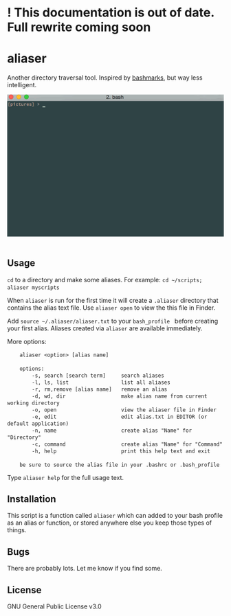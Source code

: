 # ! This documentation is out of date. Full rewrite coming soon  

# aliaser

Another directory traversal tool. Inspired by [bashmarks](https://github.com/huyng/bashmarks), but way less intelligent.

![example](https://raw.githubusercontent.com/unforswearing/aliaser/master/aliaser-example.gif)
<br /><br />


## Usage

`cd` to a directory and make some aliases. For example: `cd ~/scripts; aliaser myscripts`

When `aliaser` is run for the first time it will create a `.aliaser` directory that contains the alias text file. Use `aliaser open` to view the this file in Finder.

Add `source ~/.aliaser/aliaser.txt` to your `bash_profile ` before creating your first alias. Aliases created via `aliaser` are available immediately.

More options:

```
	aliaser <option> [alias name]

	options:
		-s, search [search term]     search aliases
		-l, ls, list                 list all aliases
		-r, rm,remove [alias name]   remove an alias
		-d, wd, dir                  make alias name from current working directory
		-o, open                     view the aliaser file in Finder
		-e, edit                     edit alias.txt in EDITOR (or default application)
		-n, name					 create alias "Name" for "Directory"
		-c, command					 create alias "Name" for "Command"
		-h, help                     print this help text and exit

	be sure to source the alias file in your .bashrc or .bash_profile
```

Type `aliaser help` for the full usage text.

## Installation

This script is a function called `aliaser` which can added to your bash profile as an alias or function, or stored anywhere else you keep those types of things.

## Bugs

There are probably lots. Let me know if you find some.

## License

GNU General Public License v3.0
